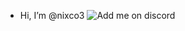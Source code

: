 - Hi, I’m @nixco3
![Add me on discord](https://user-images.githubusercontent.com/85960708/179633330-b4526dc2-6aa9-4c19-9e7b-194cf3f27ad5.png)
